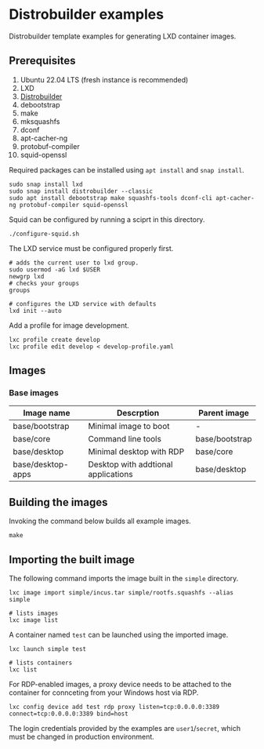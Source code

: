 # Distrobuilder examples

Distrobuilder template examples for generating LXD container images.

## Prerequisites

1. Ubuntu 22.04 LTS (fresh instance is recommended)
2. LXD
3. [Distrobuilder](https://github.com/lxc/distrobuilder)
4. debootstrap
5. make
6. mksquashfs
7. dconf
8. apt-cacher-ng
9. protobuf-compiler
10. squid-openssl

Required packages can be installed using `apt install` and `snap install`.
```
sudo snap install lxd
sudo snap install distrobuilder --classic
sudo apt install debootstrap make squashfs-tools dconf-cli apt-cacher-ng protobuf-compiler squid-openssl
```

Squid can be configured by running a sciprt in this directory.
```
./configure-squid.sh
```

The LXD service must be configured properly first.
```
# adds the current user to lxd group.
sudo usermod -aG lxd $USER
newgrp lxd
# checks your groups
groups

# configures the LXD service with defaults
lxd init --auto
```

Add a profile for image development.
```
lxc profile create develop
lxc profile edit develop < develop-profile.yaml
```

## Images

### Base images

| Image name | Descrption | Parent image |
| --- | --- | --- |
| base/bootstrap | Minimal image to boot | - |
| base/core | Command line tools | base/bootstrap |
| base/desktop | Minimal desktop with RDP | base/core |
| base/desktop-apps | Desktop with addtional applications | base/desktop |

## Building the images

Invoking the command below builds all example images.
```
make
```

## Importing the built image

The following command imports the image built in the `simple` directory.
```
lxc image import simple/incus.tar simple/rootfs.squashfs --alias simple

# lists images
lxc image list
```

A container named `test` can be launched using the imported image.
```
lxc launch simple test

# lists containers
lxc list
```

For RDP-enabled images, a proxy device needs to be attached to the container for connceting from your Windows host via RDP.
```
lxc config device add test rdp proxy listen=tcp:0.0.0.0:3389 connect=tcp:0.0.0.0:3389 bind=host
```

The login credentials provided by the examples are `user1`/`secret`, which must be changed in production environment.
